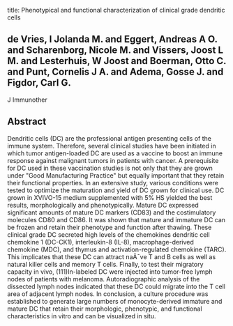 title: Phenotypical and functional characterization of clinical grade dendritic cells

## de Vries, I Jolanda M. and Eggert, Andreas A O. and Scharenborg, Nicole M. and Vissers, Joost L M. and Lesterhuis, W Joost and Boerman, Otto C. and Punt, Cornelis J A. and Adema, Gosse J. and Figdor, Carl G.
J Immunother


## Abstract
Dendritic cells (DC) are the professional antigen presenting cells of the immune system. Therefore, several clinical studies have been initiated in which tumor antigen-loaded DC are used as a vaccine to boost an immune response against malignant tumors in patients with cancer. A prerequisite for DC used in these vaccination studies is not only that they are grown under "Good Manufacturing Practice" but equally important that they retain their functional properties. In an extensive study, various conditions were tested to optimize the maturation and yield of DC grown for clinical use. DC grown in XVIVO-15 medium supplemented with 5% HS yielded the best results, morphologically and phenotypically. Mature DC expressed significant amounts of mature DC markers (CD83) and the costimulatory molecules CD80 and CD86. It was shown that mature and immature DC can be frozen and retain their phenotype and function after thawing. These clinical grade DC secreted high levels of the chemokines dendritic cell chemokine 1 (DC-CK1), interleukin-8 (IL-8), macrophage-derived chemokine (MDC), and thymus and activation-regulated chemokine (TARC). This implicates that these DC can attract naÃ¯ve T and B cells as well as natural killer cells and memory T cells. Finally, to test their migratory capacity in vivo, (111)In-labeled DC were injected into tumor-free lymph nodes of patients with melanoma. Autoradiographic analysis of the dissected lymph nodes indicated that these DC could migrate into the T cell area of adjacent lymph nodes. In conclusion, a culture procedure was established to generate large numbers of monocyte-derived immature and mature DC that retain their morphologic, phenotypic, and functional characteristics in vitro and can be visualized in situ.

